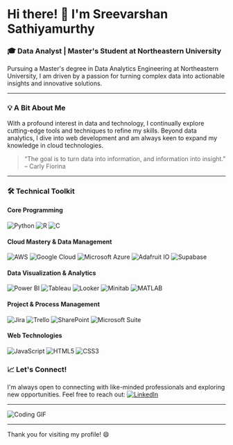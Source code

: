 # Hi there! 👋 I'm Sreevarshan Sathiyamurthy

### 🎓 Data Analyst | Master's Student at Northeastern University

Pursuing a Master's degree in Data Analytics Engineering at Northeastern University, I am driven by a passion for turning complex data into actionable insights and innovative solutions.

---

### 💡 A Bit About Me
With a profound interest in data and technology, I continually explore cutting-edge tools and techniques to refine my skills. Beyond data analytics, I dive into web development and am always keen to expand my knowledge in cloud technologies.

> “The goal is to turn data into information, and information into insight.” – Carly Fiorina

---

### 🛠️ Technical Toolkit

#### **Core Programming**
![Python](https://img.shields.io/badge/-Python-3776AB?logo=python&logoColor=white&style=flat-square) ![R](https://img.shields.io/badge/-R-276DC3?logo=r&logoColor=white&style=flat-square) ![C](https://img.shields.io/badge/-C-00599C?logo=c&logoColor=white&style=flat-square)

#### **Cloud Mastery & Data Management**
![AWS](https://img.shields.io/badge/-AWS-232F3E?logo=amazon-aws&logoColor=white&style=flat-square) ![Google Cloud](https://img.shields.io/badge/-Google%20Cloud-4285F4?logo=google-cloud&logoColor=white&style=flat-square) ![Microsoft Azure](https://img.shields.io/badge/-Microsoft%20Azure-0078D4?logo=microsoft-azure&logoColor=white&style=flat-square) ![Adafruit IO](https://img.shields.io/badge/-Adafruit%20IO-C0C0C0?style=flat-square) ![Supabase](https://img.shields.io/badge/-Supabase-00FF00?style=flat-square&color=black)


#### **Data Visualization & Analytics**
![Power BI](https://img.shields.io/badge/-Power%20BI-F2C811?logo=power-bi&logoColor=black&style=flat-square) ![Tableau](https://img.shields.io/badge/-Tableau-E97627?logo=tableau&logoColor=white&style=flat-square) ![Looker](https://img.shields.io/badge/-Looker-4285F4?logo=looker&logoColor=white&style=flat-square) ![Minitab](https://img.shields.io/badge/-Minitab-007ACC?style=flat-square) ![MATLAB](https://img.shields.io/badge/-MATLAB-0076A8?style=flat-square)

#### **Project & Process Management**
![Jira](https://img.shields.io/badge/-Jira-0052CC?logo=jira&logoColor=white&style=flat-square) ![Trello](https://img.shields.io/badge/-Trello-0079BF?logo=trello&logoColor=white&style=flat-square) ![SharePoint](https://img.shields.io/badge/-SharePoint-0078D4?logo=microsoft-sharepoint&logoColor=white&style=flat-square) ![Microsoft Suite](https://img.shields.io/badge/-Microsoft%20Suite-D83B01?logo=microsoft-office&logoColor=white&style=flat-square)

#### **Web Technologies**
![JavaScript](https://img.shields.io/badge/-JavaScript-F7DF1E?logo=javascript&logoColor=black&style=flat-square) ![HTML5](https://img.shields.io/badge/-HTML5-E34F26?logo=html5&logoColor=white&style=flat-square) ![CSS3](https://img.shields.io/badge/-CSS3-1572B6?logo=css3&logoColor=white&style=flat-square)

### 📈 Let's Connect!
I'm always open to connecting with like-minded professionals and exploring new opportunities. Feel free to reach out:
[![LinkedIn](https://img.shields.io/badge/LinkedIn-%230077B5.svg?logo=linkedin&logoColor=white&style=flat-square)](https://www.linkedin.com/in/sreevarshansathiyamurthy)

---

![Coding GIF](https://media.giphy.com/media/13HgwGsXF0aiGY/giphy.gif)

---

Thank you for visiting my profile! 😄
